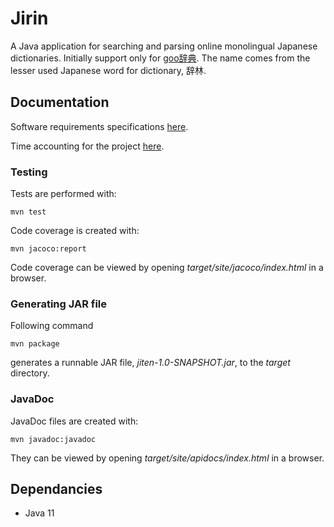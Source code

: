 # Jirin
A Java application for searching and parsing online monolingual Japanese dictionaries. Initially support only for [goo辞典](https://dictionary.goo.ne.jp/). The name comes from the lesser used Japanese word for dictionary, 辞林.

## Documentation
Software requirements specifications [here](documentation/software_requirements_specification.md).

Time accounting for the project [here](documentation/time_accounting.md).

### Testing

Tests are performed with: 

```
mvn test
```

Code coverage is created with: 

```
mvn jacoco:report
```

Code coverage can be viewed by opening _target/site/jacoco/index.html_ in a browser.

### Generating JAR file

Following command 

```
mvn package
```

generates a runnable JAR file, _jiten-1.0-SNAPSHOT.jar_, to the _target_ directory.

### JavaDoc

JavaDoc files are created with: 

```
mvn javadoc:javadoc
```

They can be viewed by opening _target/site/apidocs/index.html_ in a browser.

## Dependancies
* Java 11


